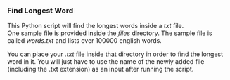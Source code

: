 ### Find Longest Word
This Python script will find the longest words inside a *txt* file.\
One sample file is provided inside the *files* directory. The sample file is 
called *words.txt* and lists over 100000 english words.

You can place your *.txt* file inside that directory in order to find
the longest word in it. You will just have to use the name of the
newly added file (including the .txt extension) as an input after running the script.